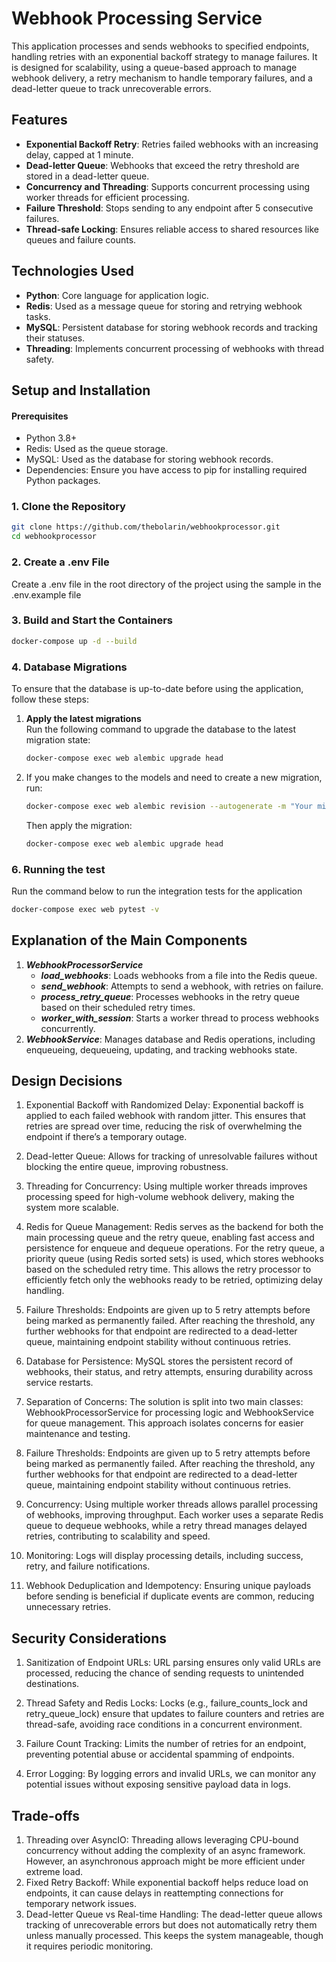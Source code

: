 # Webhook Processing Service
This application processes and sends webhooks to specified endpoints, handling retries with an exponential backoff strategy to manage failures. It is designed for scalability, using a queue-based approach to manage webhook delivery, a retry mechanism to handle temporary failures, and a dead-letter queue to track unrecoverable errors.

## Features

- **Exponential Backoff Retry**: Retries failed webhooks with an increasing delay, capped at 1 minute.
- **Dead-letter Queue**: Webhooks that exceed the retry threshold are stored in a dead-letter queue.
- **Concurrency and Threading**: Supports concurrent processing using worker threads for efficient processing.
- **Failure Threshold**: Stops sending to any endpoint after 5 consecutive failures.
- **Thread-safe Locking**: Ensures reliable access to shared resources like queues and failure counts.

## Technologies Used

- **Python**: Core language for application logic.
- **Redis**: Used as a message queue for storing and retrying webhook tasks.
- **MySQL**: Persistent database for storing webhook records and tracking their statuses.
- **Threading**: Implements concurrent processing of webhooks with thread safety.

## Setup and Installation
#### Prerequisites
- Python 3.8+
- Redis: Used as the queue storage.
- MySQL: Used as the database for storing webhook records.
- Dependencies: Ensure you have access to pip for installing required Python packages.

### 1. Clone the Repository
```sh
git clone https://github.com/thebolarin/webhookprocessor.git
cd webhookprocessor
```

### 2. Create a .env File
Create a .env file in the root directory of the project using the sample in the .env.example file

### 3. Build and Start the Containers
```bash
docker-compose up -d --build
```

### 4. Database Migrations
To ensure that the database is up-to-date before using the application, follow these steps:

1. **Apply the latest migrations**  
   Run the following command to upgrade the database to the latest migration state:
   ```bash
   docker-compose exec web alembic upgrade head
   ```

2. If you make changes to the models and need to create a new migration, run:
   ```bash
   docker-compose exec web alembic revision --autogenerate -m "Your migration message"
   ```
    Then apply the migration:
    ```bash
   docker-compose exec web alembic upgrade head
   ```

### 6. Running the test
Run the command below to run the integration tests for the application
```bash
docker-compose exec web pytest -v
```

## Explanation of the Main Components

1. ***WebhookProcessorService***
    - ***load_webhooks***: Loads webhooks from a file into the Redis queue.
    - ***send_webhook***: Attempts to send a webhook, with retries on failure.
    - ***process_retry_queue***: Processes webhooks in the retry queue based on their scheduled retry times.
    - ***worker_with_session***: Starts a worker thread to process webhooks concurrently.
2. ***WebhookService***:
Manages database and Redis operations, including enqueueing, dequeueing, updating, and tracking webhooks state.

## Design Decisions
1. Exponential Backoff with Randomized Delay: Exponential backoff is applied to each failed webhook with random jitter. This ensures that retries are spread over time, reducing the risk of overwhelming the endpoint if there’s a temporary outage.

2. Dead-letter Queue: Allows for tracking of unresolvable failures without blocking the entire queue, improving robustness.
3. Threading for Concurrency: Using multiple worker threads improves processing speed for high-volume webhook delivery, making the system more scalable.
4. Redis for Queue Management: Redis serves as the backend for both the main processing queue and the retry queue, enabling fast access and persistence for enqueue and dequeue operations. For the retry queue, a priority queue (using Redis sorted sets) is used, which stores webhooks based on the scheduled retry time. This allows the retry processor to efficiently fetch only the webhooks ready to be retried, optimizing delay handling.
8. Failure Thresholds: Endpoints are given up to 5 retry attempts before being marked as permanently failed. After reaching the threshold, any further webhooks for that endpoint are redirected to a dead-letter queue, maintaining endpoint stability without continuous retries.
5. Database for Persistence: MySQL stores the persistent record of webhooks, their status, and retry attempts, ensuring durability across service restarts.
6. Separation of Concerns: The solution is split into two main classes: WebhookProcessorService for processing logic and WebhookService for queue management. This approach isolates concerns for easier maintenance and testing.
7. Failure Thresholds: Endpoints are given up to 5 retry attempts before being marked as permanently failed. After reaching the threshold, any further webhooks for that endpoint are redirected to a dead-letter queue, maintaining endpoint stability without continuous retries.
8. Concurrency: Using multiple worker threads allows parallel processing of webhooks, improving throughput. Each worker uses a separate Redis queue to dequeue webhooks, while a retry thread manages delayed retries, contributing to scalability and speed.
9. Monitoring: Logs will display processing details, including success, retry, and failure notifications.
10. Webhook Deduplication and Idempotency: Ensuring unique payloads before sending is beneficial if duplicate events are common, reducing unnecessary retries.

## Security Considerations
1. Sanitization of Endpoint URLs: URL parsing ensures only valid URLs are processed, reducing the chance of sending requests to unintended destinations.
2. Thread Safety and Redis Locks: Locks (e.g., failure_counts_lock and retry_queue_lock) ensure that updates to failure counters and retries are thread-safe, avoiding race conditions in a concurrent environment.

3. Failure Count Tracking: Limits the number of retries for an endpoint, preventing potential abuse or accidental spamming of endpoints.
4. Error Logging: By logging errors and invalid URLs, we can monitor any potential issues without exposing sensitive payload data in logs.

## Trade-offs
1. Threading over AsyncIO: Threading allows leveraging CPU-bound concurrency without adding the complexity of an async framework. However, an asynchronous approach might be more efficient under extreme load.
2. Fixed Retry Backoff: While exponential backoff helps reduce load on endpoints, it can cause delays in reattempting connections for temporary network issues.
3. Dead-letter Queue vs Real-time Handling: The dead-letter queue allows tracking of unrecoverable errors but does not automatically retry them unless manually processed. This keeps the system manageable, though it requires periodic monitoring.
